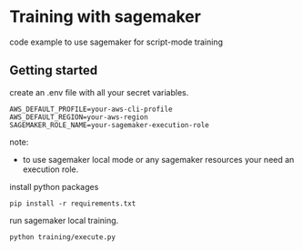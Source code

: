 # Training with sagemaker

code example to use sagemaker for script-mode training

## Getting started

create an .env file with all your secret variables.

```
AWS_DEFAULT_PROFILE=your-aws-cli-profile
AWS_DEFAULT_REGION=your-aws-region
SAGEMAKER_ROLE_NAME=your-sagemaker-execution-role
```

note:
- to use sagemaker local mode or any sagemaker resources your need an execution role.

install python packages

```
pip install -r requirements.txt
```

run sagemaker local training.

```
python training/execute.py
```


